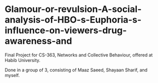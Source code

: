 # Glamour-or-revulsion-A-social-analysis-of-HBO-s-Euphoria-s-influence-on-viewers-drug-awareness-and
Final Project for CS-363, Networks and Collective Behaviour, offered at Habib University.

Done in a group of 3, consisting of Maaz Saeed, Shayaan Sharif, and myself.
